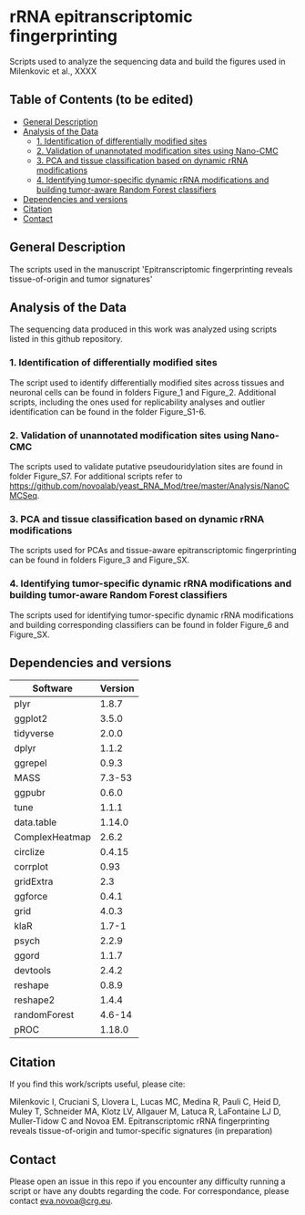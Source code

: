 # rRNA epitranscriptomic fingerprinting
Scripts used to analyze the sequencing data and build the figures used in Milenkovic et al., XXXX

## Table of Contents  (to be edited)
- [General Description](#General-description)
- [Analysis of the Data](#Analysis-of-the-data)
  - [1. Identification of differentially modified sites](#1-identification-of-differentially-modified-sites)
  - [2. Validation of unannotated modification sites using Nano-CMC](#2-validation-of-unannotated-modification-sites-using-Nano-CMC)
  - [3. PCA and tissue classification based on dynamic rRNA modifications](#3-PCA-and-tissue-classification-based-on-dynamic-rRNA-modifications)
  - [4. Identifying tumor-specific dynamic rRNA modifications and building tumor-aware Random Forest classifiers](#4-identifying-tumor-specific-dynamic-rRNA-modifications-and-building-tumor-aware-random-forest-classifiers)
- [Dependencies and versions](#Dependencies-and-versions)
- [Citation](#Citation) 
- [Contact](#Contact) 


## General Description
The scripts used in the manuscript 'Epitranscriptomic fingerprinting reveals tissue-of-origin and tumor signatures'


## Analysis of the Data

The sequencing data produced in this work was analyzed using scripts listed in this github repository.

### 1. Identification of differentially modified sites

The script used to identify differentially modified sites across tissues and neuronal cells can be found in folders Figure_1 and Figure_2. Additional scripts, including the ones used for replicability analyses and outlier identification can be found in the folder Figure_S1-6.

### 2. Validation of unannotated modification sites using Nano-CMC

The scripts used to validate putative pseudouridylation sites are found in folder Figure_S7. For additional scripts refer to https://github.com/novoalab/yeast_RNA_Mod/tree/master/Analysis/NanoCMCSeq.

### 3. PCA and tissue classification based on dynamic rRNA modifications

The scripts used for PCAs and tissue-aware epitranscriptomic fingerprinting can be found in folders Figure_3 and Figure_SX.

### 4. Identifying tumor-specific dynamic rRNA modifications and building tumor-aware Random Forest classifiers

The scripts used for identifying tumor-specific dynamic rRNA modifications and building corresponding classifiers can be found in folder Figure_6 and Figure_SX.


## Dependencies and versions

Software | Version 
--- | ---
plyr | 1.8.7
ggplot2 | 3.5.0
tidyverse | 2.0.0
dplyr | 1.1.2
ggrepel | 0.9.3
MASS | 7.3-53
ggpubr | 0.6.0
tune | 1.1.1
data.table | 1.14.0
ComplexHeatmap | 2.6.2
circlize | 0.4.15
corrplot | 0.93
gridExtra | 2.3
ggforce | 0.4.1
grid | 4.0.3
klaR | 1.7-1
psych | 2.2.9
ggord | 1.1.7
devtools | 2.4.2
reshape | 0.8.9
reshape2 | 1.4.4
randomForest | 4.6-14
pROC | 1.18.0


## Citation

If you find this work/scripts useful, please cite: 

Milenkovic I, Cruciani S, Llovera L, Lucas MC, Medina R, Pauli C, Heid D, Muley T, Schneider MA, Klotz LV, Allgauer M, Latuca R, LaFontaine LJ D, Muller-Tidow C and Novoa EM. Epitranscriptomic rRNA fingerprinting reveals tissue-of-origin and tumor-specific signatures (in preparation) 

## Contact

Please open an issue in this repo if you encounter any difficulty running a script or have any doubts regarding the code.
For correspondance, please contact eva.novoa@crg.eu.
